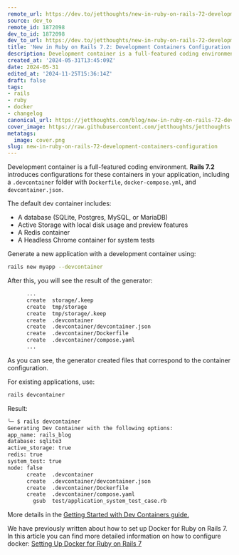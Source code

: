 ```yaml
---
remote_url: https://dev.to/jetthoughts/new-in-ruby-on-rails-72-development-containers-configuration-a57
source: dev_to
remote_id: 1872098
dev_to_id: 1872098
dev_to_url: https://dev.to/jetthoughts/new-in-ruby-on-rails-72-development-containers-configuration-a57
title: 'New in Ruby on Rails 7.2: Development Containers Configuration'
description: Development container is a full-featured coding environment. Rails 7.2 introduces configurations for...
created_at: '2024-05-31T13:45:09Z'
date: 2024-05-31
edited_at: '2024-11-25T15:36:14Z'
draft: false
tags:
- rails
- ruby
- docker
- changelog
canonical_url: https://jetthoughts.com/blog/new-in-ruby-on-rails-72-development-containers-configuration/
cover_image: https://raw.githubusercontent.com/jetthoughts/jetthoughts.github.io/master/content/blog/new-in-ruby-on-rails-72-development-containers-configuration/cover.png
metatags:
  image: cover.png
slug: new-in-ruby-on-rails-72-development-containers-configuration
---
```


Development container is a full-featured coding environment. **Rails 7.2** introduces configurations for these containers in your application, including a `.devcontainer` folder with `Dockerfile`, `docker-compose.yml`, and `devcontainer.json`.

The default dev container includes:

- A database (SQLite, Postgres, MySQL, or MariaDB)
- Active Storage with local disk usage and preview features
- A Redis container
- A Headless Chrome container for system tests

Generate a new application with a development container using:

```bash
rails new myapp --devcontainer
```

After this, you will see the result of the generator:

```bash
      ...
      create  storage/.keep
      create  tmp/storage
      create  tmp/storage/.keep
      create  .devcontainer
      create  .devcontainer/devcontainer.json
      create  .devcontainer/Dockerfile
      create  .devcontainer/compose.yaml
      ...
```

As you can see, the generator created files that correspond to the container configuration.

For existing applications, use:

```bash
rails devcontainer
```

Result:

```bash
╰─ $ rails devcontainer
Generating Dev Container with the following options:
app_name: rails_blog
database: sqlite3
active_storage: true
redis: true
system_test: true
node: false
      create  .devcontainer
      create  .devcontainer/devcontainer.json
      create  .devcontainer/Dockerfile
      create  .devcontainer/compose.yaml
        gsub  test/application_system_test_case.rb
```

More details in the [Getting Started with Dev Containers guide.](https://edgeguides.rubyonrails.org/getting_started_with_devcontainer.html)

We have previously written about how to set up Docker for Ruby on Rails 7. In this article you can find more detailed information on how to configure docker:
[Setting Up Docker for Ruby on Rails 7](https://jetthoughts.com/blog/setting-up-docker-for-ruby-on-rails-7-beginners/)
